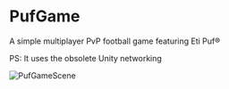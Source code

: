 # PufGame
A simple multiplayer PvP football game featuring Eti Puf®

PS: It uses the obsolete Unity networking

![PufGameScene](https://user-images.githubusercontent.com/20650144/54674407-69036900-4b0d-11e9-8dd1-12ef8c56a862.png)
